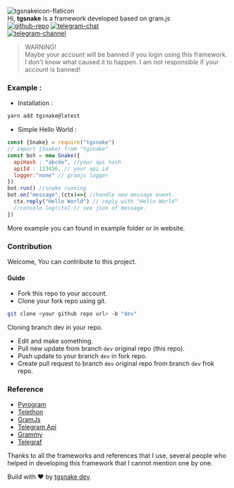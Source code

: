 ![tgsnakeicon-flaticon](./media/tgsnake.jpg)  
Hi, **tgsnake** is a framework developed based on gram.js  
[![github-repo](https://img.shields.io/badge/Github-butthx-blue.svg?style=for-the-badge&logo=github)](https://github.com/butthx/tgsnake)
[![telegram-chat](https://img.shields.io/badge/Telegram-Chat-blue.svg?style=for-the-badge&logo=telegram)](https://t.me/tgsnakechat)  
[![telegram-channel](https://img.shields.io/badge/Telegram-Channel-blue.svg?style=for-the-badge&logo=telegram)](https://t.me/tgsnake)

> WARNING! <br/>
> Maybe your account will be banned if you login using this framework. I don't know what caused it to happen. I am not responsible if your account is banned!

### Example : 

- Installation :  

```bash 
yarn add tgsnake@latest
```
- Simple Hello World :   

```javascript
const {Snake} = require("tgsnake")
// import {Snake} from "tgsnake"
const bot = new Snake({
  apiHash : "abcde", //your api hash
  apiId : 123456, // your api id
  logger:"none" // gramjs logger
})
bot.run() //snake running
bot.on("message",(ctx)=>{ //handle new message event.
  ctx.reply("Hello World") // reply with "Hello World"
  //console.log(ctx) // see json of message.
})
```
More example you can found in example folder or in website.
  
### Contribution  
Welcome, You can contribute to this project. 
#### Guide 
- Fork this repo to your account. 
- Clone your fork repo using git.   
```bash 
git clone <your github repo url> -b "dev"
```
Cloning branch dev in your repo. 
- Edit and make something. 
- Pull new update from branch `dev` original repo (this repo). 
- Push update to your branch `dev` in fork repo.
- Create pull request to branch `dev` original repo from branch `dev` frok repo.
  
### Reference 
- [Pyrogram](https://github.com/pyrogram/pyrogram) 
- [Telethon](https://github.com/LonamiWebs/Telethon) 
- [GramJs](https://github.com/gram-js/gramjs)
- [Telegram Api](https://core.telegram.org/schema) 
- [Grammy](https://github.com/grammyjs/grammyjs)
- [Telegraf](https://github.com/telegraf/telegraf)
  
Thanks to all the frameworks and references that I use, several people who helped in developing this framework that I cannot mention one by one.   
  
Build with ♥️ by [tgsnake dev](https://t.me/+Fdu8unNApTg3ZGU1).